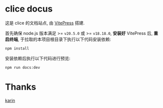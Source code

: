 # clice docus

这是 clice 的文档站点, 由 [VitePress](https://vitepress.dev/) 搭建.

首先确保 node.js 版本满足 >= `v20.5.0` 或 >= `v18.18.0`, **安装好** VitePress 后, **重启终端**, 于拉取的本项目根目录下执行以下代码安装依赖:

```bash
npm install
```

安装依赖后执行以下代码进行预览:

```bash
npm run docs:dev
```

# Thanks

[karin](https://github.com/KarinJS/Karin)
